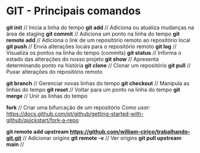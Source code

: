 # GIT - Principais comandos

**git init** // Inicia a linha do tempo
**git add** // Adiciona ou atualiza mudanças na área de staging
**git commit** // Adiciona um ponto na linha do tempo
**git remote add** // Adiciona o link de um repositório remoto ao repositório local
**git push** // Envia alterações locais para o repositório remoto
**git log** // Visualiza os pontos na linha do tempo (commits)
**git status** // Informa o estado das alterações do nosso projeto
**git show** // Apresenta determinando ponto na história
**git clone** // Clonar um repositório
**git pull** // Puxar alterações do repositório remoto

**git branch** // Gerenciar novas linhas do tempo
**git checkout** // Manipula as linhas do tempo
**git reset** // Voltar para um ponto na linha do tempo
**git merge** // Unir as linhas do tempo

**fork** // Criar uma bifurcação de um repositório
*Como usar:* https://docs.github.com/pt/github/getting-started-with-github/quickstart/fork-a-repo

**git remote add upstream https://github.com/william-cirico/trabalhando-git.git** // Adicionar origins
**git remote -v** // Ver origins
**git pull upstream main** // 